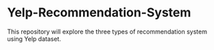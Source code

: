 # Yelp-Recommendation-System
This repository will explore the three types of recommendation system using Yelp dataset.
